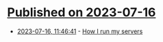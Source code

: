 # [Published on 2023-07-16](index.md)

* [2023-07-16, 11:46:41](https://lobste.rs/s/mzlyyf/how_i_run_my_servers) - [How I run my servers](https://blog.wesleyac.com/posts/how-i-run-my-servers)
